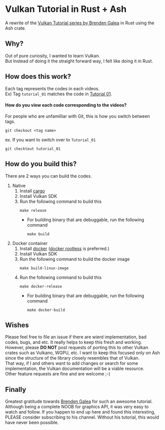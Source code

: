 # Vulkan Tutorial in Rust + Ash

A rewrite of the [Vulkan Tutorial series by Brenden Galea](https://www.youtube.com/playlist?list=PL8327DO66nu9qYVKLDmdLW_84-yE4auCR) in Rust using the Ash crate.

## Why?
Out of pure curiosity, I wanted to learn Vulkan. \
But Instead of doing it the straight forward way, I felt like doing it in Rust.

## How does this work?
Each tag represents the codes in each videos. \
Ex) Tag `tutorial_01` matches the code in [Tutorial 01](https://www.youtube.com/watch?v=lr93-_cC8v4&list=PL8327DO66nu9qYVKLDmdLW_84-yE4auCR&index=2&t=10s&pp=iAQB).
#### How do you view each code corresponding to the videos?
For people who are unfamilliar with Git, this is how you switch between tags.
```
git checkout <tag name>
```
ex. If you want to switch over to `Tutorial_01`
```
git checktout tutorial_01
```

## How do you build this?
There are 2 ways you can build the codes.
1. Native
    1. Install [cargo](https://doc.rust-lang.org/cargo/getting-started/installation.html)
    2. Install Vulkan SDK
    3. Run the following command to build this
        ```
        make release
        ```
        - For building binary that are debuggable, run the following command
            ```
            make build
            ```
2. Docker container
    1. Install [docker](https://docs.docker.com/engine/install/) ([docker rootless](https://docs.docker.com/engine/security/rootless/) is preferred.)
    2. Install Vulkan SDK
    3. Run the following command to build the docker image
        ```
        make build-linux-image
        ```
    4. Run the following command to build this
        ```
        make docker-release
        ```
        - For building binary that are debuggable, run the following command
            ```
            make docker-build
            ```

## Wishes
Please feel free to file an issue if there are wierd implementation, bad codes, bugs, and etc. 
It really helps to keep this fresh and working. \
However, please **DO NOT** post requests of porting this to other Vulkan crates such as Vulkano, WGPU, etc. 
I want to keep this focused only on Ash since the structure of the library closely resembles that of Vulkan. \
That way, if I and others want to add changes or search for some implementation, the Vulkan documentation 
will be a viable resource. \
Other feature requests are fine and are welcome ;-)

## Finally
Greatest gratitude towards [Brenden Galea](https://www.youtube.com/@BrendanGalea) for such an awesome tutorial. \
Although being a complete NOOB for graphics API, it was very easy to watch and follow. 
If you happen to end up here and found this interesting, PLEASE consider subscribing to his channel. 
Without his tutorial, this would have never been possible.
